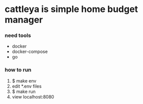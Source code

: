 cattleya is simple home budget manager
===


### need tools
- docker
- docker-compose
- go

### how to run
1.  $ make env
1.  edit *.env files
1.  $ make run
1.  view localhost:8080



